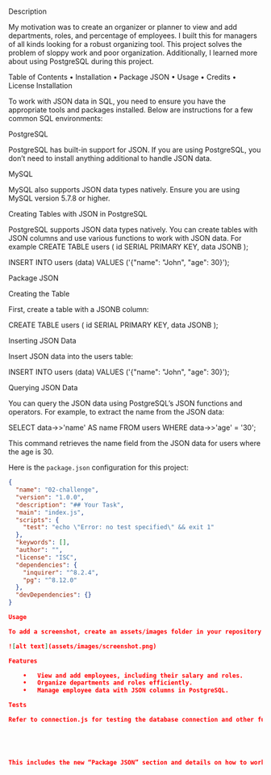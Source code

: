 # <manageplanner>

Description

My motivation was to create an organizer or planner to view and add departments, roles, and percentage of employees. I built this for managers of all kinds looking for a robust organizing tool. This project solves the problem of sloppy work and poor organization. Additionally, I learned more about using PostgreSQL during this project.

Table of Contents 
	•	Installation
	•	Package JSON
	•	Usage
	•	Credits
	•	License
Installation

To work with JSON data in SQL, you need to ensure you have the appropriate tools and packages installed. Below are instructions for a few common SQL environments:

PostgreSQL

PostgreSQL has built-in support for JSON. If you are using PostgreSQL, you don’t need to install anything additional to handle JSON data.

MySQL

MySQL also supports JSON data types natively. Ensure you are using MySQL version 5.7.8 or higher.

Creating Tables with JSON in PostgreSQL

PostgreSQL supports JSON data types natively. You can create tables with JSON columns and use various functions to work with JSON data. For example
CREATE TABLE users (
    id SERIAL PRIMARY KEY,
    data JSONB
);

INSERT INTO users (data) VALUES ('{"name": "John", "age": 30}');

Package JSON

Creating the Table

First, create a table with a JSONB column:

CREATE TABLE users (
    id SERIAL PRIMARY KEY,
    data JSONB
);

Inserting JSON Data

Insert JSON data into the users table:

INSERT INTO users (data) VALUES ('{"name": "John", "age": 30}');

Querying JSON Data

You can query the JSON data using PostgreSQL’s JSON functions and operators. For example, to extract the name from the JSON data:

SELECT data->>'name' AS name FROM users WHERE data->>'age' = '30';

This command retrieves the name field from the JSON data for users where the age is 30.

Here is the `package.json` configuration for this project:

```json
{
  "name": "02-challenge",
  "version": "1.0.0",
  "description": "## Your Task",
  "main": "index.js",
  "scripts": {
    "test": "echo \"Error: no test specified\" && exit 1"
  },
  "keywords": [],
  "author": "",
  "license": "ISC",
  "dependencies": {
    "inquirer": "^8.2.4",
    "pg": "^8.12.0"
  },
  "devDependencies": {}
}

Usage

To add a screenshot, create an assets/images folder in your repository and upload your screenshot to it. Then, using the relative filepath, add it to your README using the following syntax:

![alt text](assets/images/screenshot.png)

Features

	•	View and add employees, including their salary and roles.
	•	Organize departments and roles efficiently.
	•	Manage employee data with JSON columns in PostgreSQL.

Tests

Refer to connection.js for testing the database connection and other functionalities.





This includes the new “Package JSON” section and details on how to work with JSON in PostgreSQL.
